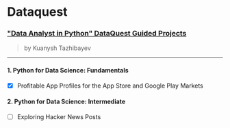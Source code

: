 # Dataquest

### ["Data Analyst in Python" DataQuest Guided Projects](https://app.dataquest.io/)
> by Kuanysh Tazhibayev
-----------
#### 1. Python for Data Science: Fundamentals
   -[x] Profitable App Profiles for the App Store and Google Play Markets
#### 2. Python for Data Science: Intermediate
   -[ ] Exploring Hacker News Posts
